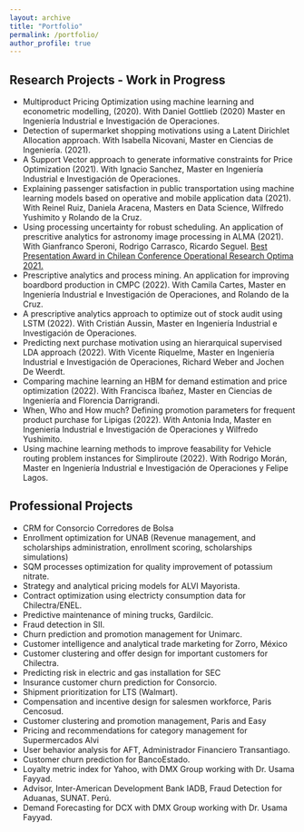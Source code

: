 ```yaml
---
layout: archive
title: "Portfolio"
permalink: /portfolio/
author_profile: true
---
```


## Research Projects - Work in Progress

* Multiproduct Pricing Optimization using machine learning and econometric modelling, (2020). With Daniel Gottlieb (2020) Master en Ingeniería Industrial e Investigación de Operaciones.
* Detection of supermarket shopping motivations using a Latent Dirichlet Allocation approach. With Isabella Nicovani, Master en Ciencias de Ingeniería. (2021).
* A Support Vector approach to generate informative constraints for Price Optimization (2021). With Ignacio Sanchez, Master en Ingeniería Industrial e Investigación de Operaciones.
* Explaining passenger satisfaction in public transportation using machine learning models based on operative and mobile application data (2021). With Reinel Ruiz, Daniela Aracena, Masters en Data Science, Wilfredo Yushimito y Rolando de la Cruz. 
* Using processing uncertainty for robust scheduling. An application of prescritive analytics for astronomy image processing in ALMA (2021). With Gianfranco Speroni, Rodrigo Carrasco, Ricardo Seguel. [Best Presentation Award in Chilean Conference Operational Research Optima 2021.]( https://noticias.uai.cl/estudiante-de-ingenieria-uai-obtiene-premio-a-mejor-trabajo-de-postgrado-en-congreso-chileno-de-investigacion-operativa/)
* Prescriptive analytics and process mining. An application for improving boardbord production in CMPC (2022). With Camila Cartes, Master en Ingeniería Industrial e Investigación de Operaciones, and Rolando de la Cruz.
* A prescriptive analytics approach to optimize out of stock audit using LSTM (2022). With Cristián Aussin, Master en Ingeniería Industrial e Investigación de Operaciones.
* Predicting next purchase motivation using an hierarquical supervised LDA approach (2022). With Vicente Riquelme, Master en Ingeniería Industrial e Investigación de Operaciones, Richard Weber and Jochen De Weerdt.
* Comparing machine learning an HBM for demand estimation and price optimization (2022). With Francisca Ibañez, Master en Ciencias de Ingeniería and Florencia Darrigrandi.
* When, Who and How much? Defining promotion parameters for frequent product purchase for Lipigas (2022). With Antonia Inda, Master en Ingeniería Industrial e Investigación de Operaciones y Wilfredo Yushimito.
* Using machine learning methods to improve feasability for Vehicle routing problem instances for Simpliroute (2022). With Rodrigo Morán, Master en Ingeniería Industrial e Investigación de Operaciones y Felipe Lagos.


## Professional Projects


* CRM for Consorcio Corredores de Bolsa
* Enrollment optimization for UNAB (Revenue management, and scholarships administration, enrollment scoring, scholarships simulations)
* SQM processes optimization for quality improvement of potassium nitrate.
* Strategy and analytical pricing models for ALVI Mayorista.
* Contract optimization using electricty consumption data for Chilectra/ENEL.
* Predictive maintenance of mining trucks, Gardilcic.
* Fraud detection in SII.
* Churn prediction and promotion management for Unimarc.
* Customer intelligence and analytical trade marketing for Zorro, México
* Customer clustering and offer design for important customers for Chilectra.
* Predicting risk in electric and gas installation for SEC
* Insurance customer churn prediction for Consorcio.
* Shipment prioritization for LTS (Walmart).
* Compensation and incentive design for salesmen workforce, Paris Cencosud.
* Customer clustering and promotion management, Paris and Easy
* Pricing and recommendations for category management for Supermercados Alvi
* User behavior analysis for AFT, Administrador Financiero Transantiago.
* Customer churn prediction for BancoEstado.
* Loyalty metric index for Yahoo, with DMX Group working with Dr. Usama Fayyad.
* Advisor, Inter-American Development Bank IADB, Fraud Detection for Aduanas, SUNAT. Perú.
* Demand Forecasting for DCX with DMX Group working with Dr. Usama Fayyad.



